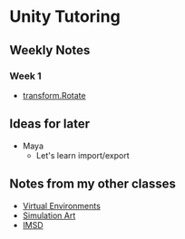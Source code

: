 # Unity Tutoring

## Weekly Notes

### Week 1
+ [transform.Rotate](https://docs.unity3d.com/ScriptReference/Transform.Rotate.html)

## Ideas for later
+ Maya
  + Let's learn import/export

## Notes from my other classes

+ [Virtual Environments](https://github.com/prismspecs/Virtual-Environments)
+ [Simulation Art](https://github.com/prismspecs/simulation-art)
+ [IMSD](https://github.com/imsd/index)
